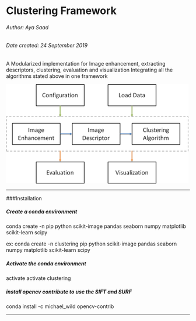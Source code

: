 # Clustering Framework
###### Author: Aya Saad
###### Date created: 24 September 2019
A Modularized implementation for
Image enhancement, extracting descriptors, clustering, evaluation and visualization
Integrating all the algorithms stated above in one framework

<img src="images/clusteringframework.png" width="500">

---------------------------------------------------
###Installation
##### Create a conda environment
conda create -n <environment name> pip python scikit-image pandas seaborn numpy matplotlib scikit-learn scipy

ex: conda create -n clustering pip python scikit-image pandas seaborn numpy matplotlib scikit-learn scipy
##### Activate the conda environment
activate <environment name>
activate clustering

##### install opencv contribute to use the SIFT and SURF 
conda install -c michael_wild opencv-contrib


---------------------------------------------------